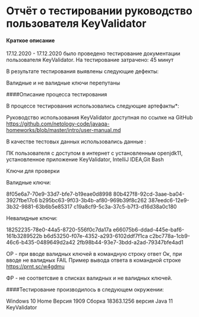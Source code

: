 # Отчёт о тестировании руководство пользователя KeyValidator 
#### Краткое описание
17.12.2020 - 17.12.2020 было проведено тестирование документации пользователя KeyValidator.
На тестирование затрачено: 45 минут

В результате тестирования выявлены следующие дефекты:

 Валидные и не валидные ключи перепутаны

####Описание процесса тестирования

В процессе тестирования использовались следующие артефакты*:

Руководство использования KeyValidator доступная по ссылке на GitHub https://github.com/netology-code/javaqa-homeworks/blob/master/intro/user-manual.md



В качестве тестовых данных использовались данные : 

ПК пользователя c доступом в интернет c установленным openjdk11, установленное приложение КeyValidator, IntelliJ IDEA,Git Bash
                                                                                                        

Ключи для проверки

Валидные ключи:

8f05e6a7-70e9-33d7-bfe7-b19eae0d8998
80b427f8-92cd-3aae-ba04-3927fbe17c6
b295bc63-9f03-3b4b-af80-969b39f8c262
387eedc6-12e9-3b32-9881-63b6b5e85317
c19a8cf9-5c3a-37c5-b7f3-d16d38a0c180


Невалидные ключи:

18252235-78e0-44a5-8720-556f0c7da17a
e66075b6-ddad-445e-baf6-161b3289522b
b6d53250-f07e-4352-a293-6102ddf7f1ca
c2bc778a-1cb9-46c6-b435-0489649d2a42
2fb98b44-93e7-3bdd-a2ad-79347bfe4ad1

OP - при вводе валидных ключей в командную строку ответ Ок, при вводе не валидных FAIL
Пример вывода ответа в командной строке
https://prnt.sc/w4gdmu

ФР - не соответсвие в списках валидных и не валидных ключей.





####Тестирование производилось в следующем окружении:

Windows 10 Home Версия 1909 Сборка 18363.1256
версия Java 11
KeyValidator
